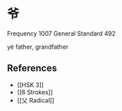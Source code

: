 # 爷
Frequency 1007
General Standard 492

yé
father, grandfather

## References
- [[HSK 3]]
- [[6 Strokes]]
- [[父 Radical]]